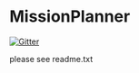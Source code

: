 MissionPlanner
==============

[![Gitter](https://badges.gitter.im/Join%20Chat.svg)](https://gitter.im/diydrones/MissionPlanner?utm_source=badge&utm_medium=badge&utm_campaign=pr-badge&utm_content=badge)

please see readme.txt